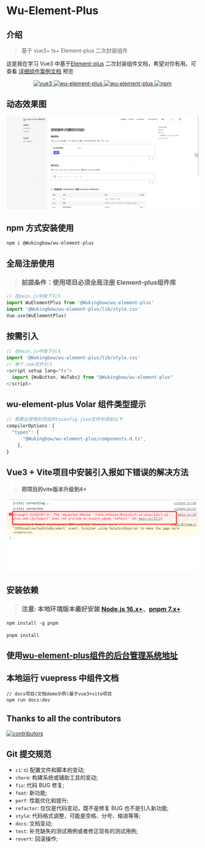 # Wu-Element-Plus

## 介绍

> 基于 vue3+ ts+ Element-plus 二次封装组件

这是我在学习 Vue3 中基于[Element-plus](https://element-plus.org/zh-CN/) 二次封装组件文档，希望对你有用。可查看 [详细组件案例文档](https://Wukingbow.github.io/wu-element-plus/) 预览

<p align="center">
  <a href="https://github.com/vuejs/vue" target="_blank">
    <img src="https://img.shields.io/badge/vue-3.2.36-brightgreen.svg" alt="vue3">
  </a>
  <a href="https://gitee.com/wujinbao/wu-element-plus/stargazers" target="_blank">
    <img src="https://gitee.com/wujinbao/wu-element-plus/badge/star.svg?theme=dark" alt="wu-element-plus">
  </a>
   <a href="https://github.com/Wukingbow/wu-element-plus/stargazers" target="_blank">
    <img src="https://img.shields.io/github/stars/Wukingbow/wu-element-plus.svg" alt="wu-element-plus">
  </a>
   <a href="https://www.npmjs.com/package/@Wukingbow/wu-element-plus" target="_blank">
      <img alt="npm" src="https://img.shields.io/npm/v/@Wukingbow/wu-element-plus.svg" />
    </a>
</p>

## 动态效果图

<img src="./README_GIF/WuElementPlus__demo.png">

## npm 方式安装使用

```shell
npm i @Wukingbow/wu-element-plus
```

## 全局注册使用

> ### 前提条件：使用项目必须全局注册 Element-plus组件库

```js
// 在main.js中按下引入
import WuElementPlus from '@Wukingbow/wu-element-plus'
import '@Wukingbow/wu-element-plus/lib/style.css'
Vue.use(WuElementPlus)
```

## 按需引入

```js
// 在main.js中按下引入
import '@Wukingbow/wu-element-plus/lib/style.css'
// 单个.vue文件引入
<script setup lang="ts">
  import {WuButton, WuTabs} from "@Wukingbow/wu-element-plus"
</script>
```

## wu-element-plus Volar 组件类型提示

```js
// 需要在使用的项目的tsconfig.json文件中添加以下
compilerOptions：{
  "types": [
      "@Wukingbow/wu-element-plus/components.d.ts",
    ],
}

```
## Vue3 + Vite项目中安装引入报如下错误的解决方法
> #### 把项目的vite版本升级到4+

<img src="./README_GIF/error.png">

## 安装依赖
> ### 注意: 本地环境版本最好安装 [Node.js 16.x+](https://nodejs.org/en)、[pnpm 7.x+](https://github.com/pnpm/pnpm/)

```shell
npm install -g pnpm

pnpm install

```

## 使用[wu-element-plus组件的后台管理系统地址](https://github.com/Wukingbow/Wukingbow-admin)

## 本地运行 vuepress 中组件文档

```shell
// docs项目(文档demo示例)基于vue3+vite项目
npm run docs:dev

```

## Thanks to all the contributors

<a href="https://github.com/Wukingbow/wu-element-plus/graphs/contributors">
  <img src="https://contrib.rocks/image?repo=Wukingbow/wu-element-plus" alt="contributors" />
</a>

## Git 提交规范

- `ci`: ci 配置文件和脚本的变动;
- `chore`: 构建系统或辅助工具的变动;
- `fix`: 代码 BUG 修复;
- `feat`: 新功能;
- `perf`: 性能优化和提升;
- `refactor`: 仅仅是代码变动，既不是修复 BUG 也不是引入新功能;
- `style`: 代码格式调整，可能是空格、分号、缩进等等;
- `docs`: 文档变动;
- `test`: 补充缺失的测试用例或者修正现有的测试用例;
- `revert`: 回滚操作;
